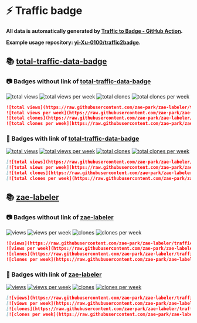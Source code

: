 # ⚡️ Traffic badge

**All data is automatically generated by [Traffic to Badge - GitHub Action](https://github.com/marketplace/actions/traffic-to-badge).**

**Example usage repository: [yi-Xu-0100/traffic2badge](https://github.com/yi-Xu-0100/traffic2badge).**

## 📚 [total-traffic-data-badge](https://github.com/zae-park/zae-labeler/tree/traffic#readme)

### 📷 Badges without link of [total-traffic-data-badge](https://github.com/zae-park/zae-labeler/tree/traffic#readme)

![total views](https://raw.githubusercontent.com/zae-park/zae-labeler/traffic/total_views.svg)
![total views per week](https://raw.githubusercontent.com/zae-park/zae-labeler/traffic/total_views_per_week.svg)
![total clones](https://raw.githubusercontent.com/zae-park/zae-labeler/traffic/total_clones.svg)
![total clones per week](https://raw.githubusercontent.com/zae-park/zae-labeler/traffic/total_clones_per_week.svg)

```markdown
![total views](https://raw.githubusercontent.com/zae-park/zae-labeler/traffic/total_views.svg)
![total views per week](https://raw.githubusercontent.com/zae-park/zae-labeler/traffic/total_views_per_week.svg)
![total clones](https://raw.githubusercontent.com/zae-park/zae-labeler/traffic/total_clones.svg)
![total clones per week](https://raw.githubusercontent.com/zae-park/zae-labeler/traffic/total_clones_per_week.svg)
```

### 🔗 Badges with link of [total-traffic-data-badge](https://github.com/zae-park/zae-labeler/tree/traffic#readme)

[![total views](https://raw.githubusercontent.com/zae-park/zae-labeler/traffic/total_views.svg)](https://github.com/zae-park/zae-labeler/tree/traffic#-total-traffic-data-badge)
[![total views per week](https://raw.githubusercontent.com/zae-park/zae-labeler/traffic/total_views_per_week.svg)](https://github.com/zae-park/zae-labeler/tree/traffic#-total-traffic-data-badge)
[![total clones](https://raw.githubusercontent.com/zae-park/zae-labeler/traffic/total_clones.svg)](https://github.com/zae-park/zae-labeler/tree/traffic#-total-traffic-data-badge)
[![total clones per week](https://raw.githubusercontent.com/zae-park/zae-labeler/traffic/total_clones_per_week.svg)](https://github.com/zae-park/zae-labeler/tree/traffic#-total-traffic-data-badge)

```markdown
[![total views](https://raw.githubusercontent.com/zae-park/zae-labeler/traffic/total_views.svg)](https://github.com/zae-park/zae-labeler/tree/traffic#-total-traffic-data-badge)
[![total views per week](https://raw.githubusercontent.com/zae-park/zae-labeler/traffic/total_views_per_week.svg)](https://github.com/zae-park/zae-labeler/tree/traffic#-total-traffic-data-badge)
[![total clones](https://raw.githubusercontent.com/zae-park/zae-labeler/traffic/total_clones.svg)](https://github.com/zae-park/zae-labeler/tree/traffic#-total-traffic-data-badge)
[![total clones per week](https://raw.githubusercontent.com/zae-park/zae-labeler/traffic/total_clones_per_week.svg)](https://github.com/zae-park/zae-labeler/tree/traffic#-total-traffic-data-badge)
```

## 📚 [zae-labeler](https://github.com/zae-park/zae-labeler/tree/traffic/traffic-zae-labeler)

### 📷 Badges without link of [zae-labeler](https://github.com/zae-park/zae-labeler/tree/traffic/traffic-zae-labeler)

![views](https://raw.githubusercontent.com/zae-park/zae-labeler/traffic/traffic-zae-labeler/views.svg)
![views per week](https://raw.githubusercontent.com/zae-park/zae-labeler/traffic/traffic-zae-labeler/views_per_week.svg)
![clones](https://raw.githubusercontent.com/zae-park/zae-labeler/traffic/traffic-zae-labeler/clones.svg)
![clones per week](https://raw.githubusercontent.com/zae-park/zae-labeler/traffic/traffic-zae-labeler/clones_per_week.svg)

```markdown
![views](https://raw.githubusercontent.com/zae-park/zae-labeler/traffic/traffic-zae-labeler/views.svg)
![views per week](https://raw.githubusercontent.com/zae-park/zae-labeler/traffic/traffic-zae-labeler/views_per_week.svg)
![clones](https://raw.githubusercontent.com/zae-park/zae-labeler/traffic/traffic-zae-labeler/clones.svg)
![clones per week](https://raw.githubusercontent.com/zae-park/zae-labeler/traffic/traffic-zae-labeler/clones_per_week.svg)
```

### 🔗 Badges with link of [zae-labeler](https://github.com/zae-park/zae-labeler/tree/traffic/traffic-zae-labeler)

[![views](https://raw.githubusercontent.com/zae-park/zae-labeler/traffic/traffic-zae-labeler/views.svg)](https://github.com/zae-park/zae-labeler/tree/traffic#-zae-labeler)
[![views per week](https://raw.githubusercontent.com/zae-park/zae-labeler/traffic/traffic-zae-labeler/views_per_week.svg)](https://github.com/zae-park/zae-labeler/tree/traffic#-zae-labeler)
[![clones](https://raw.githubusercontent.com/zae-park/zae-labeler/traffic/traffic-zae-labeler/clones.svg)](https://github.com/zae-park/zae-labeler/tree/traffic#-zae-labeler)
[![clones per week](https://raw.githubusercontent.com/zae-park/zae-labeler/traffic/traffic-zae-labeler/clones_per_week.svg)](https://github.com/zae-park/zae-labeler/tree/traffic#-zae-labeler)

```markdown
[![views](https://raw.githubusercontent.com/zae-park/zae-labeler/traffic/traffic-zae-labeler/views.svg)](https://github.com/zae-park/zae-labeler/tree/traffic#-zae-labeler)
[![views per week](https://raw.githubusercontent.com/zae-park/zae-labeler/traffic/traffic-zae-labeler/views_per_week.svg)](https://github.com/zae-park/zae-labeler/tree/traffic#-zae-labeler)
[![clones](https://raw.githubusercontent.com/zae-park/zae-labeler/traffic/traffic-zae-labeler/clones.svg)](https://github.com/zae-park/zae-labeler/tree/traffic#-zae-labeler)
[![clones per week](https://raw.githubusercontent.com/zae-park/zae-labeler/traffic/traffic-zae-labeler/clones_per_week.svg)](https://github.com/zae-park/zae-labeler/tree/traffic#-zae-labeler)
```
